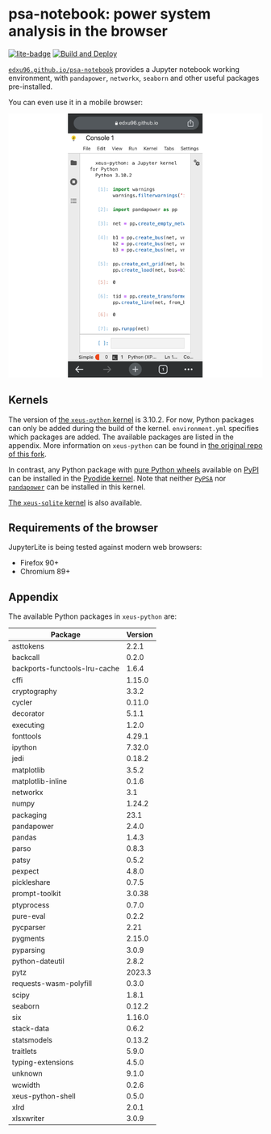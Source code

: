# psa-notebook: power system analysis in the browser

[![lite-badge](https://jupyterlite.rtfd.io/en/latest/_static/badge.svg)](https://edxu96.github.io/psa-notebook) [![Build and Deploy](https://github.com/edxu96/psa-notebook/actions/workflows/ci.yml/badge.svg)](https://github.com/edxu96/psa-notebook/actions/workflows/ci.yml)

[`edxu96.github.io/psa-notebook`](https://edxu96.github.io/psa-notebook) provides a Jupyter notebook working environment, with `pandapower`, `networkx`, `seaborn` and other useful packages pre-installed.

You can even use it in a mobile browser:

![screenshot of using psa-notebook in a mobile browser](./img/mobile-screenshot.png)

## Kernels

The version of [the `xeus-python` kernel](https://xeus-python.readthedocs.io/en/latest/) is 3.10.2. For now, Python packages can only be added during the build of the kernel. `environment.yml` specifies which packages are added. The available packages are listed in the appendix. More information on `xeus-python` can be found in [the original repo of this fork](https://github.com/jupyterlite/xeus-python-demo).

In contrast, any Python package with [pure Python wheels](https://packaging.python.org/en/latest/guides/distributing-packages-using-setuptools/#pure-python-wheels) available on [PyPI](https://pypi.org/) can be installed in the [Pyodide kernel](https://pyodide.org/en/stable/). Note that neither [`PyPSA`](https://github.com/PyPSA/PyPSA) nor [`pandapower`](https://github.com/e2nIEE/pandapower) can be installed in this kernel.

[The `xeus-sqlite` kernel](https://xeus-sqlite.readthedocs.io/en/latest/) is also available.

## Requirements of the browser

JupyterLite is being tested against modern web browsers:

- Firefox 90+
- Chromium 89+

## Appendix

The available Python packages in `xeus-python` are:

| Package                       | Version |
| ----------------------------- | ------- |
| asttokens                     | 2.2.1   |
| backcall                      | 0.2.0   |
| backports-functools-lru-cache | 1.6.4   |
| cffi                          | 1.15.0  |
| cryptography                  | 3.3.2   |
| cycler                        | 0.11.0  |
| decorator                     | 5.1.1   |
| executing                     | 1.2.0   |
| fonttools                     | 4.29.1  |
| ipython                       | 7.32.0  |
| jedi                          | 0.18.2  |
| matplotlib                    | 3.5.2   |
| matplotlib-inline             | 0.1.6   |
| networkx                      | 3.1     |
| numpy                         | 1.24.2  |
| packaging                     | 23.1    |
| pandapower                    | 2.4.0   |
| pandas                        | 1.4.3   |
| parso                         | 0.8.3   |
| patsy                         | 0.5.2   |
| pexpect                       | 4.8.0   |
| pickleshare                   | 0.7.5   |
| prompt-toolkit                | 3.0.38  |
| ptyprocess                    | 0.7.0   |
| pure-eval                     | 0.2.2   |
| pycparser                     | 2.21    |
| pygments                      | 2.15.0  |
| pyparsing                     | 3.0.9   |
| python-dateutil               | 2.8.2   |
| pytz                          | 2023.3  |
| requests-wasm-polyfill        | 0.3.0   |
| scipy                         | 1.8.1   |
| seaborn                       | 0.12.2  |
| six                           | 1.16.0  |
| stack-data                    | 0.6.2   |
| statsmodels                   | 0.13.2  |
| traitlets                     | 5.9.0   |
| typing-extensions             | 4.5.0   |
| unknown                       | 9.1.0   |
| wcwidth                       | 0.2.6   |
| xeus-python-shell             | 0.5.0   |
| xlrd                          | 2.0.1   |
| xlsxwriter                    | 3.0.9   |
